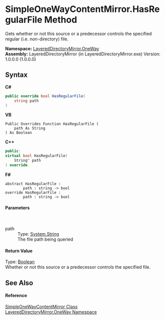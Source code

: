 # SimpleOneWayContentMirror.HasRegularFile Method 
 

Gets whether or not this source or a predecessor controls the specified regular (i.e. non-directory) file.

**Namespace:**&nbsp;<a href="d6b0b765-6849-cc2a-e275-85cc710ffc2c">LayeredDirectoryMirror.OneWay</a><br />**Assembly:**&nbsp;LayeredDirectoryMirror (in LayeredDirectoryMirror.exe) Version: 1.0.0.0 (1.0.0.0)

## Syntax

**C#**<br />
``` C#
public override bool HasRegularFile(
	string path
)
```

**VB**<br />
``` VB
Public Overrides Function HasRegularFile ( 
	path As String
) As Boolean
```

**C++**<br />
``` C++
public:
virtual bool HasRegularFile(
	String^ path
) override
```

**F#**<br />
``` F#
abstract HasRegularFile : 
        path : string -> bool 
override HasRegularFile : 
        path : string -> bool 
```


#### Parameters
&nbsp;<dl><dt>path</dt><dd>Type: <a href="http://msdn2.microsoft.com/en-us/library/s1wwdcbf" target="_blank">System.String</a><br />The file path being queried</dd></dl>

#### Return Value
Type: <a href="http://msdn2.microsoft.com/en-us/library/a28wyd50" target="_blank">Boolean</a><br />Whether or not this source or a predecessor controls the specified file.

## See Also


#### Reference
<a href="907d05b7-f0cb-9f1f-5ebf-526ad7f4853d">SimpleOneWayContentMirror Class</a><br /><a href="d6b0b765-6849-cc2a-e275-85cc710ffc2c">LayeredDirectoryMirror.OneWay Namespace</a><br />